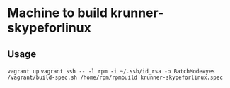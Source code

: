 Machine to build krunner-skypeforlinux
========


Usage
-------
`vagrant up`
`vagrant ssh -- -l rpm -i ~/.ssh/id_rsa -o BatchMode=yes /vagrant/build-spec.sh /home/rpm/rpmbuild krunner-skypeforlinux.spec`
